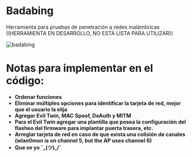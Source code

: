 # Badabing
Herramienta para pruebas de penetración a redes inalámbricas
((HERRAMIENTA EN DESARROLLO, NO ESTÁ LISTA PARA UTILIZAR))

![badabing  ](https://user-images.githubusercontent.com/64815676/194963868-db2f18a4-7701-4b47-8da0-388ea024c669.png)




# Notas para implementar en el código: 

- **Ordenar funciones** 
- **Eliminar múltiples opciones para identificar la tarjeta de red, mejor que el usuario la elija**
- **Agregar Evil Twin, MAC Spoof, DeAuth y MITM**
- **Para el Evil Twin agregar una plantilla que posea la configuración del flasheo del firmware para implantar puerta trasera, etc.**
- **Arreglar tarjeta de red en caso de que exista una colisión de canales (wlan0mon is on channel 5, but the AP uses channel 6)**
- **Que se yo ¯\_(ツ)_/¯** 

